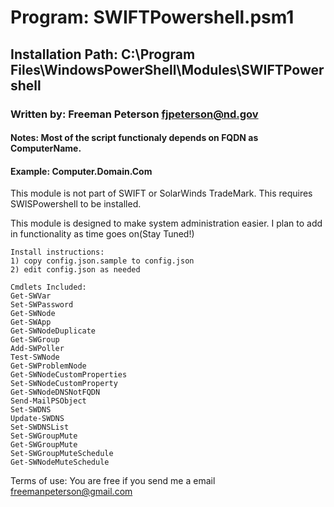 
# Program:            SWIFTPowershell.psm1
## Installation Path:  C:\Program Files\WindowsPowerShell\Modules\SWIFTPowershell
### Written by:         Freeman Peterson fjpeterson@nd.gov
#### Notes:              Most of the script functionaly depends on FQDN as ComputerName.
####                     Example: Computer.Domain.Com

This module is not part of SWIFT or SolarWinds TradeMark.
This requires SWISPowershell to be installed.

This module is designed to make system administration easier. I plan to add in functionality as time goes on(Stay Tuned!)


```
Install instructions:
1) copy config.json.sample to config.json
2) edit config.json as needed
````
```
Cmdlets Included:
Get-SWVar
Set-SWPassword
Get-SWNode
Get-SWApp
Get-SWNodeDuplicate
Get-SWGroup
Add-SWPoller
Test-SWNode
Get-SWProblemNode
Get-SWNodeCustomProperties
Set-SWNodeCustomProperty
Get-SWNodeDNSNotFQDN
Send-MailPSObject
Set-SWDNS
Update-SWDNS
Set-SWDNSList
Set-SWGroupMute
Get-SWGroupMute
Set-SWGroupMuteSchedule
Get-SWNodeMuteSchedule
```

Terms of use: 
You are free if you send me a email freemanpeterson@gmail.com
